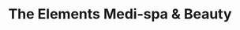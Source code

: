 ---
title: "The Elements Medi-spa & Beauty"
url: /auckland/the-elements-medi-spa-and-beauty/
shop: beauty
---